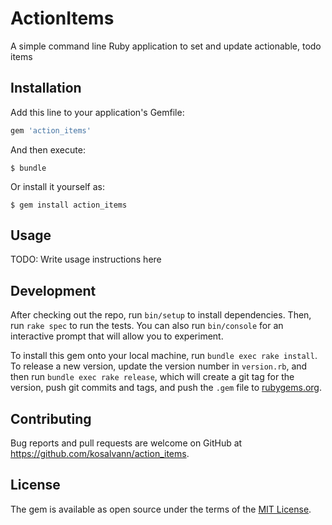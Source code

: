 # ActionItems

A simple command line Ruby application to set and update actionable, todo items

## Installation

Add this line to your application's Gemfile:

```ruby
gem 'action_items'
```

And then execute:

    $ bundle

Or install it yourself as:

    $ gem install action_items

## Usage

TODO: Write usage instructions here

## Development

After checking out the repo, run `bin/setup` to install dependencies. Then, run `rake spec` to run the tests. You can also run `bin/console` for an interactive prompt that will allow you to experiment.

To install this gem onto your local machine, run `bundle exec rake install`. To release a new version, update the version number in `version.rb`, and then run `bundle exec rake release`, which will create a git tag for the version, push git commits and tags, and push the `.gem` file to [rubygems.org](https://rubygems.org).

## Contributing

Bug reports and pull requests are welcome on GitHub at https://github.com/kosalvann/action_items.

## License

The gem is available as open source under the terms of the [MIT License](https://opensource.org/licenses/MIT).
